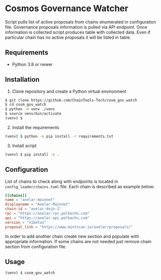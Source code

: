 # Cosmos Governance Watcher
Script pulls list of active proposals from chains enumerated in configuration file.
Governance proposals information is pulled via API endpoint.
Once information is collected script produces table with collected data.
Even if particular chain has no active proposals it will be listed in table.

## Requirements
 - Python 3.8 or newer

## Installation

1. Clone repository and create a Python virtual environment
```bash
$ git clone https://github.com/ChainTools-Tech/cosm_gov_watch
$ cd cosm_gov_watch
$ python -m venv ./venv
$ source venv/bin/activate
(venv) $
```

2. Install the requirements
```bash
(venv) $ python -m pip install -r requirements.txt
```

3. Install script
```bash
(venv) $ pip install -e .
```

## Configuration
List of chains to check along with endpoints is located in ```config_loader/chains.toml``` file. 
Each chain is described as example below:
```toml
[[chains]]
name = "axelar-mainnet"
displayname = "Axelar-Mainnet"
chain-id = "axelar-dojo-1"
rpc = "https://axelar-rpc.polkachu.com"
api = "https://axelar-api.polkachu.com"
version = "v1beta1"
proposal_link = "https://www.mintscan.io/axelar/proposals/"
```

In order to add another chain create new section and populate with appropriate information.
If some chains are not needed just remove chain section from configuration file.



## Usage
```bash
(venv) $ cosm_gov_watch              
